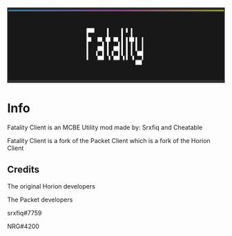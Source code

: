 <p align="center">
	<img width="755" height="175" src="assets/images/Text.png">
</p>

# Info
Fatality Client is an MCBE Utility mod made by: Srxfiq and Cheatable

Fatality Client is a fork of the Packet Client which is a fork of the Horion Client

## Credits

The original Horion developers

The Packet developers

srxfiq#7759

NRG#4200
